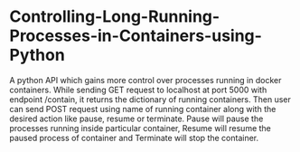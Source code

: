 # Controlling-Long-Running-Processes-in-Containers-using-Python
A python API which gains more control over processes running in docker containers. While sending GET request to localhost at port 5000 with endpoint /contain, it returns the dictionary of running containers. Then user can send POST request using name of running container along with the desired action like pause, resume or terminate. Pause will pause the processes running inside particular container, Resume will resume the paused process of container and Terminate will stop the container.
